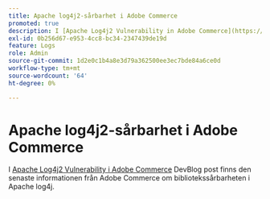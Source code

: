 ```yaml
---
title: Apache log4j2-sårbarhet i Adobe Commerce
promoted: true
description: I [Apache Log4j2 Vulnerability in Adobe Commerce](https://community.magento.com/t5/Magento-DevBlog/Apache-Log4j2-Vulnerability-in-Adobe-Commerce/ba-p/488683) DevBlog post finns den senaste informationen från Adobe Commerce om biblioteksproblemet i Apache log4j.
exl-id: 0b256d67-e953-4cc8-bc34-2347439de19d
feature: Logs
role: Admin
source-git-commit: 1d2e0c1b4a8e3d79a362500ee3ec7bde84a6ce0d
workflow-type: tm+mt
source-wordcount: '64'
ht-degree: 0%

---
```


# Apache log4j2-sårbarhet i Adobe Commerce

I [Apache Log4j2 Vulnerability i Adobe Commerce](https://community.magento.com/t5/Magento-DevBlog/Apache-Log4j2-Vulnerability-in-Adobe-Commerce/ba-p/488683) DevBlog post finns den senaste informationen från Adobe Commerce om bibliotekssårbarheten i Apache log4j.
